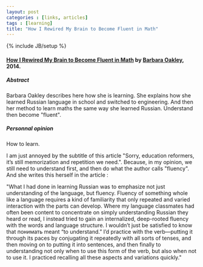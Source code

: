 ```yaml
---
layout: post
categories : [links, articles]
tags : [learning]
title: "How I Rewired My Brain to Become Fluent in Math"
---
```

{% include JB/setup %}

#### [How I Rewired My Brain to Become Fluent in Math] by [Barbara Oakley], 2014.


##### Abstract

Barbara Oakley describes here how she is learning. She explains how she learned Russian language in school and switched to engineering. And then her method to learn maths the same way she learned Russian. Understand then become "fluent".


##### Personnal opinion

How to learn. 

I am just annoyed by the subtitle of this article "Sorry, education reformers, it’s still memorization and repetition we need.". Because, in my opinion, we still need to understand first, and then do what the author calls "fluency". And she writes this herself in the article :

"What I had done in learning Russian was to emphasize not just understanding of the language, but fluency. Fluency of something whole like a language requires a kind of familiarity that only repeated and varied interaction with the parts can develop. Where my language classmates had often been content to concentrate on simply understanding Russian they heard or read, I instead tried to gain an internalized, deep-rooted fluency with the words and language structure. I wouldn’t just be satisfied to know that понимать meant “to understand.” I’d practice with the verb—putting it through its paces by conjugating it repeatedly with all sorts of tenses, and then moving on to putting it into sentences, and then finally to understanding not only when to use this form of the verb, but also when not to use it. I practiced recalling all these aspects and variations quickly."


[How I Rewired My Brain to Become Fluent in Math]: http://nautil.us/issue/17/big-bangs/how-i-rewired-my-brain-to-become-fluent-in-math-rd
[Barbara Oakley]: http://en.wikipedia.org/wiki/Barbara_Oakley
